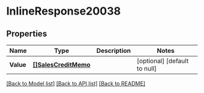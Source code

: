 # InlineResponse20038

## Properties
Name | Type | Description | Notes
------------ | ------------- | ------------- | -------------
**Value** | [**[]SalesCreditMemo**](salesCreditMemo.md) |  | [optional] [default to null]

[[Back to Model list]](../README.md#documentation-for-models) [[Back to API list]](../README.md#documentation-for-api-endpoints) [[Back to README]](../README.md)

